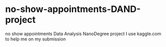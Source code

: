 # no-show-appointments-DAND-project
no show appointments Data Analysis NanoDegree project
I use kaggle.com to help me on my submission